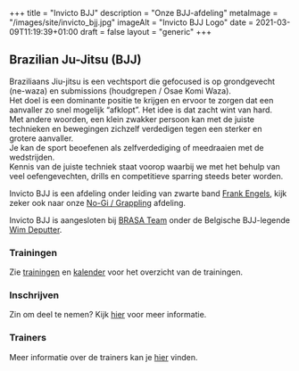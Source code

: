 +++
title = "Invicto BJJ"
description = "Onze BJJ-afdeling"
metaImage = "/images/site/invicto_bjj.jpg"
imageAlt = "Invicto BJJ Logo"
date = 2021-03-09T11:19:39+01:00
draft = false
layout = "generic"
+++
## Brazilian Ju-Jitsu (BJJ)

Braziliaans Jiu-jitsu is een vechtsport die gefocused is op grondgevecht (ne-waza) en submissions (houdgrepen / Osae Komi Waza). \
Het doel is een dominante positie te krijgen en ervoor te zorgen dat een aanvaller zo snel mogelijk “afklopt”.
Het idee is dat zacht wint van hard. \
Met andere woorden, een klein zwakker persoon kan met de juiste technieken en bewegingen zichzelf verdedigen tegen een sterker en grotere aanvaller. \
Je kan de sport beoefenen als zelfverdediging of meedraaien met de wedstrijden. \
Kennis van de juiste techniek staat voorop waarbij we met het behulp van veel oefengevechten, drills en competitieve sparring steeds beter worden.

Invicto BJJ is een afdeling onder leiding van zwarte band [Frank Engels](/trainers/#Frank_Engels), kijk zeker ook naar onze [No-Gi / Grappling](/grappling) afdeling.

Invicto BJJ is aangesloten bij [BRASA Team](https://brasateam.be/) onder de Belgische BJJ-legende [Wim Deputter](https://www.wimdeputter.com/).


### Trainingen
Zie [trainingen](/trainingen) en [kalender](/kalender) voor het overzicht van de trainingen.

### Inschrijven
Zin om deel te nemen? Kijk [hier](/inschrijven) voor meer informatie.

### Trainers
Meer informatie over de trainers kan je [hier](/trainers) vinden.